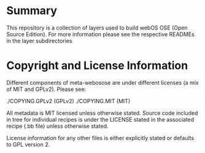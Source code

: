 # Summary

This repository is a collection of layers used to build webOS OSE (Open Source Edition).
For more information please see the respective READMEs in the layer subdirectories

# Copyright and License Information

Different components of meta-webosose are under different licenses (a mix
of MIT and GPLv2). Please see:

./COPYING.GPLv2 (GPLv2)
./COPYING.MIT (MIT)

All metadata is MIT licensed unless otherwise stated. Source code
included in tree for individual recipes is under the LICENSE stated in
the associated recipe (.bb file) unless otherwise stated.

License information for any other files is either explicitly stated
or defaults to GPL version 2.
